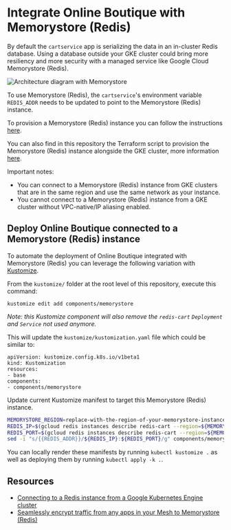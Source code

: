 # Integrate Online Boutique with Memorystore (Redis)

By default the `cartservice` app is serializing the data in an in-cluster Redis database. Using a database outside your GKE cluster could bring more resiliency and more security with a managed service like Google Cloud Memorystore (Redis).

![Architecture diagram with Memorystore](/docs/img/memorystore.png)

To use Memorystore (Redis), the `cartservice`'s environment variable `REDIS_ADDR` needs to be updated to point to the Memorystore (Redis) instance.

To provision a Memorystore (Redis) instance you can follow the instructions [here](https://cloud.google.com/memorystore/docs/redis/creating-managing-instances).

You can also find in this repository the Terraform script to provision the Memorystore (Redis) instance alongside the GKE cluster, more information [here](/terraform).

Important notes:
- You can connect to a Memorystore (Redis) instance from GKE clusters that are in the same region and use the same network as your instance.
- You cannot connect to a Memorystore (Redis) instance from a GKE cluster without VPC-native/IP aliasing enabled.

## Deploy Online Boutique connected to a Memorystore (Redis) instance

To automate the deployment of Online Boutique integrated with Memorystore (Redis) you can leverage the following variation with [Kustomize](../..).

From the `kustomize/` folder at the root level of this repository, execute this command:
```
kustomize edit add components/memorystore
```
_Note: this Kustomize component will also remove the `redis-cart` `Deployment` and `Service` not used anymore._

This will update the `kustomize/kustomization.yaml` file which could be similar to:
```
apiVersion: kustomize.config.k8s.io/v1beta1
kind: Kustomization
resources:
- base
components:
- components/memorystore
```

Update current Kustomize manifest to target this Memorystore (Redis) instance.
```sh
MEMORYSTORE_REGION=replace-with-the-region-of-your-memorystore-instance
REDIS_IP=$(gcloud redis instances describe redis-cart --region=${MEMORYSTORE_REGION} --format='get(host)')
REDIS_PORT=$(gcloud redis instances describe redis-cart --region=${MEMORYSTORE_REGION} --format='get(port)')
sed -i "s/{{REDIS_ADDR}}/${REDIS_IP}:${REDIS_PORT}/g" components/memorystore/kustomization.yaml
```

You can locally render these manifests by running `kubectl kustomize .` as well as deploying them by running `kubectl apply -k .`.

## Resources

- [Connecting to a Redis instance from a Google Kubernetes Engine cluster](https://cloud.google.com/memorystore/docs/redis/connect-redis-instance-gke)
- [Seamlessly encrypt traffic from any apps in your Mesh to Memorystore (Redis)](https://medium.com/google-cloud/64b71969318d)

